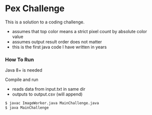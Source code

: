 # Pex Challenge

This is a solution to a coding challenge. 
 - assumes that top color means a strict pixel count by absolute color value
 - assumes output result order does not matter
 - this is the first java code I have written in years

### How To Run

Java 8+ is needed

Compile and run
 - reads data from input.txt in same dir
 - outputs to output.csv (will append)

```sh
$ javac ImageWorker.java MainChallenge.java
$ java MainChallenge
```
